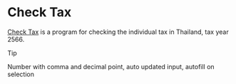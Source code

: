 # Check Tax
[Check Tax](https://kietpawpan.github.io/tax) is a program for checking the individual tax in Thailand, tax year 2566.

> [!TIP]
> Number with comma and decimal point, auto updated input, autofill on selection 
